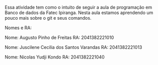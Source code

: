 Essa atividade tem como o intuito de seguir a aula de programação em Banco de dados da Fatec Ipiranga. Nesta aula estamos aprendendo um pouco mais sobre o git e seus comandos.

Nomes e RA:

Nome: Augusto Pinho de Freitas 
RA: 2041382221010

Nome: Juscilene Cecilia dos Santos Varandas
RA: 2041382221013

Nome: Nicolas Yudji Kondo
RA: 2041382221040

